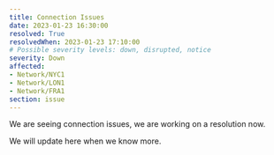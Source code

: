 ```yaml
---
title: Connection Issues
date: 2023-01-23 16:30:00
resolved: True
resolvedWhen: 2023-01-23 17:10:00
# Possible severity levels: down, disrupted, notice
severity: Down
affected: 
- Network/NYC1
- Network/LON1
- Network/FRA1
section: issue
---
```

We are seeing connection issues, we are working on a resolution now.

We will update here when we know more.
